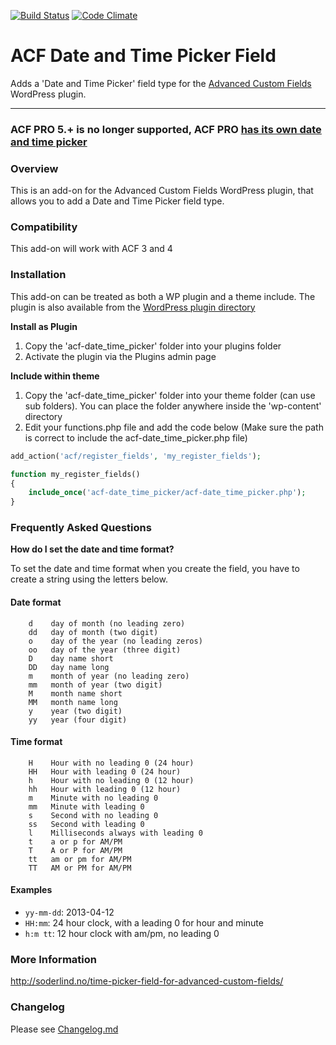 [![Build Status](https://travis-ci.org/soderlind/acf-field-date-time-picker.svg?branch=master)](https://travis-ci.org/soderlind/acf-field-date-time-picker) [![Code Climate](https://codeclimate.com/github/soderlind/acf-field-date-time-picker/badges/gpa.svg)](https://codeclimate.com/github/soderlind/acf-field-date-time-picker)
# ACF  Date and Time Picker Field

Adds a 'Date and Time Picker' field type for the [Advanced Custom Fields](http://wordpress.org/extend/plugins/advanced-custom-fields/) WordPress plugin.

-----------------------

### ACF PRO 5.+ is no longer supported, ACF PRO [has its own date and time picker](https://www.advancedcustomfields.com/resources/date-time-picker/)

### Overview

This is an add-on for the Advanced Custom Fields WordPress plugin, that allows you to add a Date and Time Picker field type.

### Compatibility

This add-on will work with ACF 3 and 4

### Installation


This add-on can be treated as both a WP plugin and a theme include. The plugin is also available from the [WordPress plugin directory](http://wordpress.org/plugins/acf-field-date-time-picker/)

**Install as Plugin**

1. Copy the 'acf-date_time_picker' folder into your plugins folder
2. Activate the plugin via the Plugins admin page

**Include within theme**

1.	Copy the 'acf-date_time_picker' folder into your theme folder (can use sub folders). You can place the folder anywhere inside the 'wp-content' directory
2.	Edit your functions.php file and add the code below (Make sure the path is correct to include the acf-date_time_picker.php file)

```php
add_action('acf/register_fields', 'my_register_fields');

function my_register_fields()
{
	include_once('acf-date_time_picker/acf-date_time_picker.php');
}
```

### Frequently Asked Questions


**How do I set the date and time format?**

To set  the date and time format when you create the field, you have to create a string using the letters below.

#### Date format


		d    day of month (no leading zero)
		dd   day of month (two digit)
		o    day of the year (no leading zeros)
		oo   day of the year (three digit)
		D    day name short
		DD   day name long
		m    month of year (no leading zero)
		mm   month of year (two digit)
		M    month name short
		MM   month name long
		y    year (two digit)
		yy   year (four digit)


#### Time format


		H    Hour with no leading 0 (24 hour)
		HH   Hour with leading 0 (24 hour)
		h    Hour with no leading 0 (12 hour)
		hh   Hour with leading 0 (12 hour)
		m    Minute with no leading 0
		mm   Minute with leading 0
		s    Second with no leading 0
		ss   Second with leading 0
		l    Milliseconds always with leading 0
		t    a or p for AM/PM
		T    A or P for AM/PM
		tt   am or pm for AM/PM
		TT   AM or PM for AM/PM


#### Examples

* `yy-mm-dd`: 2013-04-12
* `HH:mm`: 24 hour clock, with a leading 0 for hour and minute
* `h:m tt`: 12 hour clock with am/pm, no leading 0

### More Information

http://soderlind.no/time-picker-field-for-advanced-custom-fields/

### Changelog

Please see [Changelog.md](Changelog.md)
